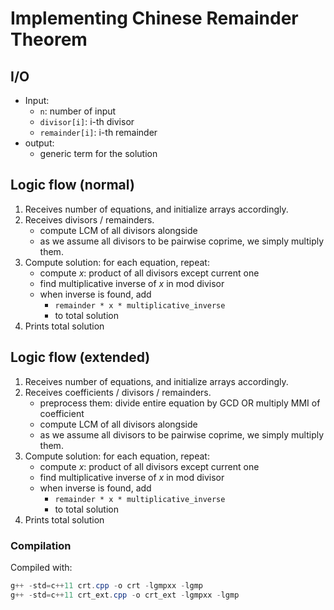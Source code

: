 # Implementing Chinese Remainder Theorem

## I/O
- Input: 
  - `n`: number of input
  - `divisor[i]`: i-th divisor
  - `remainder[i]`: i-th remainder
- output:
  - generic term for the solution

## Logic flow (normal)
1. Receives number of equations, and initialize arrays accordingly.
2. Receives divisors / remainders.
   - compute LCM of all divisors alongside
   - as we assume all divisors to be pairwise coprime, we simply multiply them. 
3. Compute solution: for each equation, repeat:
   - compute $x$: product of all divisors except current one
   - find multiplicative inverse of $x$ in mod divisor
   - when inverse is found, add 
     - `remainder * x * multiplicative_inverse`
     - to total solution
4. Prints total solution

## Logic flow (extended)
1. Receives number of equations, and initialize arrays accordingly.
2. Receives coefficients / divisors / remainders.
   - preprocess them: divide entire equation by GCD OR multiply MMI of coefficient
   - compute LCM of all divisors alongside
   - as we assume all divisors to be pairwise coprime, we simply multiply them. 
3. Compute solution: for each equation, repeat:
   - compute $x$: product of all divisors except current one
   - find multiplicative inverse of $x$ in mod divisor
   - when inverse is found, add 
     - `remainder * x * multiplicative_inverse`
     - to total solution
4. Prints total solution

### Compilation

Compiled with:
```powershell
g++ -std=c++11 crt.cpp -o crt -lgmpxx -lgmp
g++ -std=c++11 crt_ext.cpp -o crt_ext -lgmpxx -lgmp
```